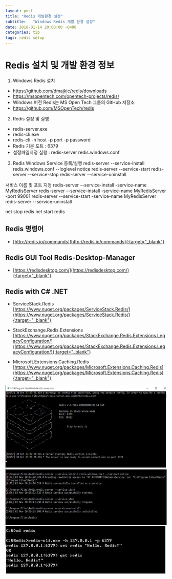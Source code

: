 ```yaml
---
layout: post
title: "Redis 개발환경 설정"
subtitle:   "Windows Redis 개발 환경 설정"
date: 2018-01-14 20:00:00 -0400
categories: tip
tags: redis setup
---
```


# Redis 설치 및 개발 환경 정보
1. Windows Redis 설치
- https://github.com/dmajkic/redis/downloads
- https://msopentech.com/opentech-projects/redis/ 
- Windows 버전 Redis는 MS Open Tech 그룹의 GitHub 저장소
- https://github.com/MSOpenTech/redis

2. Redis 설정 및 실행
- redis-server.exe
- redis-cli.exe
- redis-cli -h host -p port -p password
- Redis 기본 포트 : 6379
- 설정파일지정 실행 : redis-server redis.windows.conf

3. Redis Windows Service 등록/실행
redis-server --service-install redis.windows.conf --loglevel notice
redis-server --service-start
redis-server --service-stop
redis-server --service-uninstall

서비스 이름 및 포트 지정
redis-server --service-install -service-name MyRedisServer
redis-server --service-install -service-name MyRedisServer -port 99001
redis-server --service-start -service-name MyRedisServer
redis-server --service-uninstall

net stop redis
net start redis


## Redis 명령어
- [http://redis.io/commands](http://redis.io/commands){:target="_blank"}

## Redis GUI Tool Redis-Desktop-Manager
- [https://redisdesktop.com/](https://redisdesktop.com/){:target="_blank"}

## Redis with C# .NET  
- ServiceStack.Redis
  [https://www.nuget.org/packages/ServiceStack.Redis/](https://www.nuget.org/packages/ServiceStack.Redis/){:target="_blank"}
- StackExchange.Redis.Extensions
  [https://www.nuget.org/packages/StackExchange.Redis.Extensions.LegacyConfiguration/](https://www.nuget.org/packages/StackExchange.Redis.Extensions.LegacyConfiguration/){:target="_blank"}
  
- Microsoft.Extensions.Caching.Redis
  [https://www.nuget.org/packages/Microsoft.Extensions.Caching.Redis](https://www.nuget.org/packages/Microsoft.Extensions.Caching.Redis){:target="_blank"}


![img1](/assets/img/post/redis/img1.jpg)
![img2](/assets/img/post/redis/img2.jpg)
![img3](/assets/img/post/redis/img3.jpg)